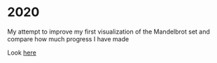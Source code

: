 # 2020

My attempt to improve my first visualization of the Mandelbrot set and compare how much progress I have made

Look [here](https://github.com/0dminnimda/mondebrot_painter/pull/1)
